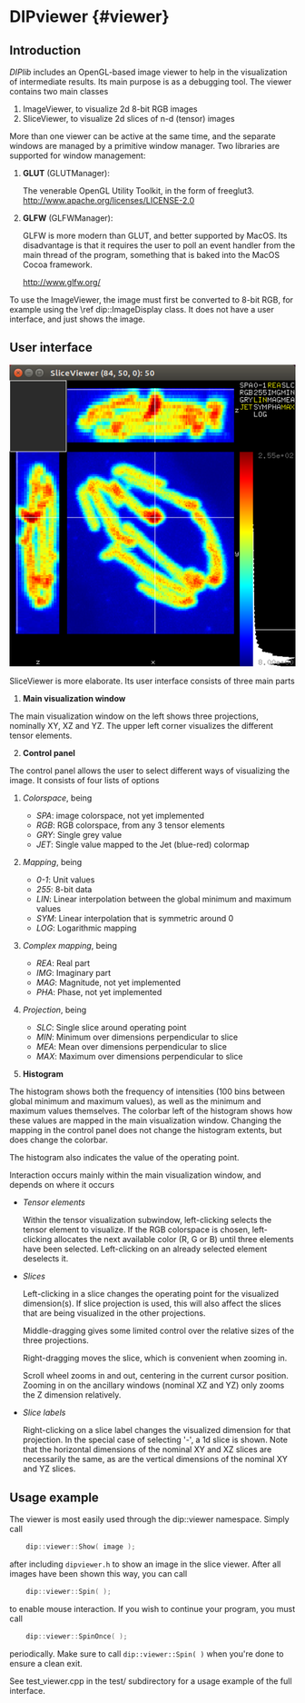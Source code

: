 # DIPviewer {#viewer}

[//]: # (DIPlib 3.0)

[//]: # ([c]2016-2017, Cris Luengo.)
[//]: # (Based on original DIPlib code: [c]1995-2014, Delft University of Technology.)

[//]: # (Licensed under the Apache License, Version 2.0 [the "License"];)
[//]: # (you may not use this file except in compliance with the License.)
[//]: # (You may obtain a copy of the License at)
[//]: # ()
[//]: # (   http://www.apache.org/licenses/LICENSE-2.0)
[//]: # ()
[//]: # (Unless required by applicable law or agreed to in writing, software)
[//]: # (distributed under the License is distributed on an "AS IS" BASIS,)
[//]: # (WITHOUT WARRANTIES OR CONDITIONS OF ANY KIND, either express or implied.)
[//]: # (See the License for the specific language governing permissions and)
[//]: # (limitations under the License.)

## Introduction

*DIPlib* includes an OpenGL-based image viewer to help in the visualization
of intermediate results. Its main purpose is as a debugging tool. The
viewer contains two main classes

1. ImageViewer, to visualize 2d 8-bit RGB images
2. SliceViewer, to visualize 2d slices of n-d (tensor) images

More than one viewer can be active at the same time, and the separate
windows are managed by a primitive window manager. Two libraries are
supported for window management:

1. **GLUT** (GLUTManager):

   The venerable OpenGL Utility Toolkit, in the form of freeglut3.
   http://www.apache.org/licenses/LICENSE-2.0

2. **GLFW** (GLFWManager):

   GLFW is more modern than GLUT, and better supported by MacOS. Its
   disadvantage is that it requires the user to poll an event handler from
   the main thread of the program, something that is baked into the MacOS
   Cocoa framework.
   
   http://www.glfw.org/

To use the ImageViewer, the image must first be converted to 8-bit RGB,
for example using the \ref dip::ImageDisplay class. It does not have a user
interface, and just shows the image.

## User interface

![SliceViewer showing the chromo3d.ics test image](viewer.png)

SliceViewer is more elaborate. Its user interface consists of three
main parts

1. **Main visualization window**

  The main visualization window on the left shows three projections,
  nominally XY, XZ and YZ. The upper left corner visualizes the different
  tensor elements.

2. **Control panel**

  The control panel allows the user to select different ways of visualizing
  the image. It consists of four lists of options

  1. *Colorspace*, being
  
     - *SPA*: image colorspace, not yet implemented
     - *RGB*: RGB colorspace, from any 3 tensor elements
     - *GRY*: Single grey value
     - *JET*: Single value mapped to the Jet (blue-red) colormap
  
  2. *Mapping*, being

     - *0-1*: Unit values
     - *255*: 8-bit data
     - *LIN*: Linear interpolation between the global minimum and maximum values
     - *SYM*: Linear interpolation that is symmetric around 0
     - *LOG*: Logarithmic mapping

  3. *Complex mapping*, being

     - *REA*: Real part
     - *IMG*: Imaginary part
     - *MAG*: Magnitude, not yet implemented
     - *PHA*: Phase, not yet implemented

  4. *Projection*, being

     - *SLC*: Single slice around operating point
     - *MIN*: Minimum over dimensions perpendicular to slice
     - *MEA*: Mean over dimensions perpendicular to slice
     - *MAX*: Maximum over dimensions perpendicular to slice

3. **Histogram**

  The histogram shows both the frequency of intensities (100 bins between
  global minimum and maximum values), as well as the minimum and maximum
  values themselves. The colorbar left of the histogram shows how these
  values are mapped in the main visualization window. Changing the mapping
  in the control panel does not change the histogram extents, but does
  change the colorbar.

  The histogram also indicates the value of the operating point.

Interaction occurs mainly within the main visualization window, and depends
on where it occurs

- *Tensor elements*

  Within the tensor visualization subwindow, left-clicking selects the
  tensor element to visualize. If the RGB colorspace is chosen,
  left-clicking allocates the next available color (R, G or B) until three
  elements have been selected. Left-clicking on an already selected element
  deselects it.

- *Slices*

  Left-clicking in a slice changes the operating point for the visualized
  dimension(s). If slice projection is used, this will also affect the
  slices that are being visualized in the other projections.

  Middle-dragging gives some limited control over the relative sizes of the
  three projections.

  Right-dragging moves the slice, which is convenient when zooming in.

  Scroll wheel zooms in and out, centering in the current cursor position.
  Zooming in on the ancillary windows (nominal XZ and YZ) only zooms the Z
  dimension relatively.

- *Slice labels*

  Right-clicking on a slice label changes the visualized dimension for that
  projection. In the special case of selecting '-', a 1d slice is shown.
  Note that the horizontal dimensions of the nominal XY and XZ slices are
  necessarily the same, as are the vertical dimensions of the nominal XY and
  YZ slices.

## Usage example

The viewer is most easily used through the dip::viewer namespace. Simply
call

```cpp
    dip::viewer::Show( image );
```

after including `dipviewer.h` to show an image in the slice viewer. After
all images have been shown this way, you can call

```cpp
    dip::viewer::Spin( );
```

to enable mouse interaction. If you wish to continue your program, you must
call 

```cpp
    dip::viewer::SpinOnce( );
```

periodically. Make sure to call `dip::viewer::Spin( )` when you're done to
ensure a clean exit.

See test_viewer.cpp in the test/ subdirectory for a usage example of the
full interface.
